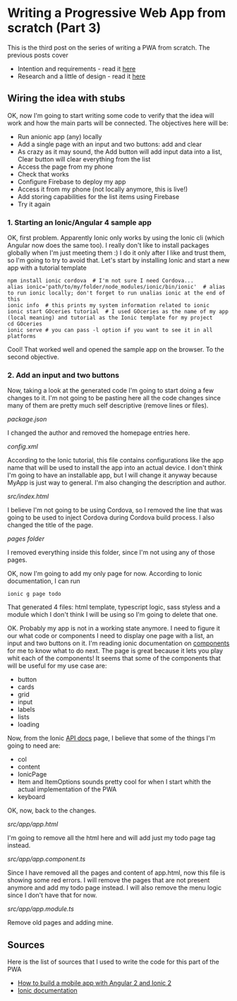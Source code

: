 Writing a Progressive Web App from scratch (Part 3)
===================================================

This is the third post on the series of writing a PWA from scratch. The previous posts cover
 
* Intention and requirements - read it [here](/posts/pwa1.md)
* Research and a little of design - read it [here](/posts/pwa2.md)

## Wiring the idea with stubs

OK, now I'm going to start writing some code to verify that the idea will work and how the main parts will be connected. The objectives here will be:

* Run anionic app (any) locally     
* Add a single page with an input and two buttons: add and clear
* As crazy as it may sound, the Add button will add input data into a list, Clear button will clear everything from the list
* Access the page from my phone
* Check that works
* Configure Firebase to deploy my app
* Access it from my phone (not locally anymore, this is live!)
* Add storing capabilities for the list items using Firebase
* Try it again

### 1. Starting an Ionic/Angular 4 sample app

OK, first problem. Apparently Ionic only works by using the Ionic cli (which Angular now does the same too). I really don't like to install
packages globally when I'm just meeting them :) I do it only after I like and trust them, so I'm going to try to avoid that. 
Let's start by installing Ionic and start a new app with a tutorial template

    npm install ionic cordova  # I'm not sure I need Cordova...
    alias ionic='path/to/my/folder/node_modules/ionic/bin/ionic'  # alias to run ionic locally; don't forget to run unalias ionic at the end of this 
    ionic info  # this prints my system information related to ionic
    ionic start GOceries tutorial  # I used GOceries as the name of my app (local meaning) and tutorial as the Ionic template for my project 
    cd GOceries
    ionic serve # you can pass -l option if you want to see it in all platforms
    
Cool! That worked well and opened the sample app on the browser. To the second objective.
 
### 2. Add an input and two buttons

Now, taking a look at the generated code I'm going to start doing a few changes to it. I'm not going to be 
pasting here all the code changes since many of them are pretty much self descriptive (remove lines or files). 

*package.json*

I changed the author and removed the homepage entries here.

*config.xml*

According to the Ionic tutorial, this file contains configurations like the app name that will be used to install the app into an actual device. I don't
think I'm going to have an installable app, but I will change it anyway because MyApp is just way to general. I'm also changing the description and author.

*src/index.html*

I believe I'm not going to be using Cordova, so I removed the line that was going to be used to inject Cordova during Cordova build process. I also changed
 the title of the page.
 
*pages folder*

I removed everything inside this folder, since I'm not using any of those pages. 

OK, now I'm going to add my only page for now. According to Ionic documentation, I can run
    
    ionic g page todo

That generated 4 files: html template, typescript logic, sass styless and a module which I don't think I will be using so I'm going to delete that one.

OK. Probably my app is not in a working state anymore. I need to figure it our what code or components I need to display one page with a list, an input and two
buttons on it. I'm reading ionic documentation on [components](https://ionicframework.com/docs//components/#overview) for me to know what to do next.
 The page is great because it lets you play whit each of the components! It seems that some of the components that will be useful for my use case are:

* button
* cards
* grid
* input
* labels
* lists
* loading

Now, from the Ionic [API docs](https://ionicframework.com/docs/api/) page, I believe that some of the things I'm going to need are:

* col
* content
* IonicPage
* Item and ItemOptions sounds pretty cool for when I start whith the actual implementation of the PWA
* keyboard

OK, now, back to the changes.

*src/app/app.html*

I'm going to remove all the html here and will add just my todo page tag instead.

*src/app/app.component.ts*

Since I have removed all the pages and content of app.html, now this file is showing some red errors. I will remove the pages that are not
present anymore and add my todo page instead. I will also remove the menu logic since I don't have that for now.

*src/app/app.module.ts*

Remove old pages and adding mine.

## Sources

Here is the list of sources that I used to write the code for this part of the PWA

* [How to build a mobile app with Angular 2 and Ionic 2](https://scotch.io/tutorials/build-a-mobile-app-with-angular-2-and-ionic-2)
* [Ionic documentation](https://ionicframework.com/docs/)